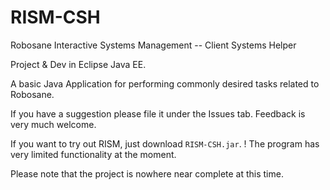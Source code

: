 RISM-CSH
========

Robosane Interactive Systems Management -- Client Systems Helper

Project & Dev in Eclipse Java EE.

A basic Java Application for performing commonly desired tasks related to Robosane.

If you have a suggestion please file it under the Issues tab. Feedback is very much welcome.

If you want to try out RISM, just download `RISM-CSH.jar`. ! The program has very limited functionality at the moment.

Please note that the project is nowhere near complete at this time.
